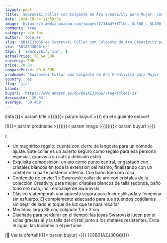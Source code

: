 ```yaml
---
layout: post
title: 'Swarovski Collar con Colgante de Aro Creativity para Mujer  con Cristales Blancos  Baño Tono Oro Rosa  Colección Creativity de Swarovski'
date: 2024-10-24 11:59:24
image: 'https://m.media-amazon.com/images/I/31mQY+TTlhL._SL500_._SL400_.jpg'
comments: true
category: ofertas
author: 'tole.es'
slug: 'B01AZJ30G6-es Swarovski Collar con Colgante de Aro Creativity para Mujer...'
sku: 'B01AZJ30G6-es'
tags: [ 'swarovski','🇪🇸', ]
actualPrice: 70.64 EUR
currency: EUR
price: 70.64
comparePrice: 89.0 EUR
prodname: 'Swarovski Collar con Colgante de Aro Creativity para Mujer  con Cristales Blancos  Baño Tono Oro Rosa  Colección Creativity de Swarovski'
country: 'es'
flag: '🇪🇸'
brand: ''
buyurl: 'https://www.amazon.es/dp/B01AZJ30G6/?tag=tolees-21'
descuento: '20.63'
average: '50.438'
---
```


Está [{{< param title >}}]({{< param buyurl >}}) en el siguiente enlace!

[![{{< param prodname >}}]({{< param image >}})]({{< param buyurl >}})

ℹ️:

- Un magnífico regalo: cuenta con cierre de langosta para un cómodo ajuste. Este collar es un acierto seguro como regalo para esa persona especial, gracias a su sutil y delicado estilo
- Exquisita composición: un aro como punto central, engastado con cristales blancos en toda la extensión del mismo, finalizando con un cristal en la parte posterior interna. Con baño tono oro rosa
- Contenido de envío: 1 x Swarovski collar de aro con cristales de la colección Creativity para mujer, cristales blancos de talla redonda, baño tono oro rosa, incl. embalaje de Swarovski
- Clásico y atemporal: una apuesta segura para lucir estilizada y femenina sin esfuerzo. El complemento adecuado para tus atuendos cotidianos sin dejar de lado el toque de luz que te hará resaltar
- Medidas: largo 38 cm, colgante 1,5 x 2 cm
- Diseñada para perdurar en el tiempo: las joyas Swarovski lucen por si solas gracias al y la talla del cristal junto a los metales resistentes. Evita el agua, las lociones o el perfume

[🛒 Ver la oferta!!]({{< param buyurl >}})
{{<world>}}B01AZJ30G6{{</world>}}
